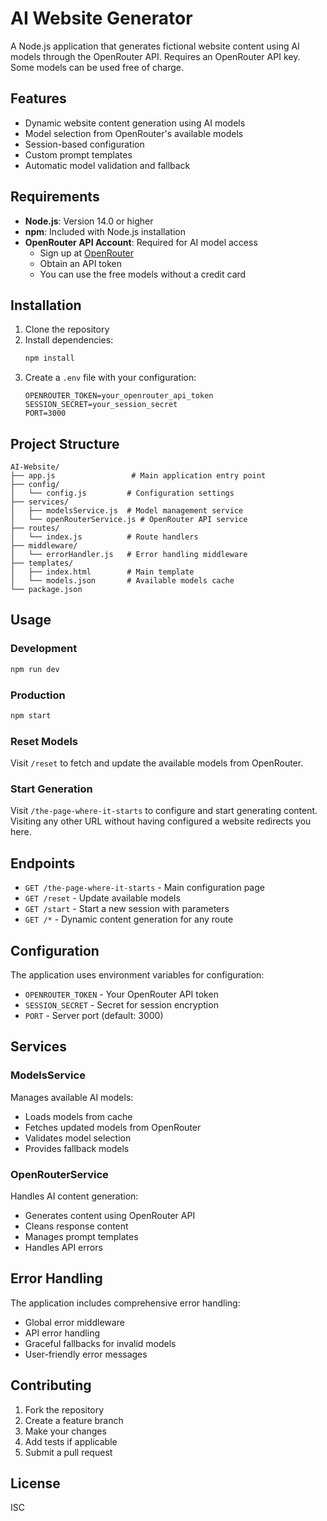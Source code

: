 # AI Website Generator

A Node.js application that generates fictional website content using AI models through the OpenRouter API.
Requires an OpenRouter API key. Some models can be used free of charge.

## Features

- Dynamic website content generation using AI models
- Model selection from OpenRouter's available models
- Session-based configuration
- Custom prompt templates
- Automatic model validation and fallback

## Requirements

- **Node.js**: Version 14.0 or higher
- **npm**: Included with Node.js installation
- **OpenRouter API Account**: Required for AI model access
  - Sign up at [OpenRouter](https://openrouter.ai/)
  - Obtain an API token
  - You can use the free models without a credit card

## Installation

1. Clone the repository
2. Install dependencies:
   ```bash
   npm install
   ```
3. Create a `.env` file with your configuration:
   ```
   OPENROUTER_TOKEN=your_openrouter_api_token
   SESSION_SECRET=your_session_secret
   PORT=3000
   ```

## Project Structure

```
AI-Website/
├── app.js                 # Main application entry point
├── config/
│   └── config.js         # Configuration settings
├── services/
│   ├── modelsService.js  # Model management service
│   └── openRouterService.js # OpenRouter API service
├── routes/
│   └── index.js          # Route handlers
├── middleware/
│   └── errorHandler.js   # Error handling middleware
├── templates/
│   ├── index.html        # Main template
│   └── models.json       # Available models cache
└── package.json
```

## Usage

### Development
```bash
npm run dev
```

### Production
```bash
npm start
```

### Reset Models
Visit `/reset` to fetch and update the available models from OpenRouter.

### Start Generation
Visit `/the-page-where-it-starts` to configure and start generating content.
Visiting any other URL without having configured a website redirects you here.

## Endpoints

- `GET /the-page-where-it-starts` - Main configuration page
- `GET /reset` - Update available models
- `GET /start` - Start a new session with parameters
- `GET /*` - Dynamic content generation for any route

## Configuration

The application uses environment variables for configuration:

- `OPENROUTER_TOKEN` - Your OpenRouter API token
- `SESSION_SECRET` - Secret for session encryption
- `PORT` - Server port (default: 3000)

## Services

### ModelsService
Manages available AI models:
- Loads models from cache
- Fetches updated models from OpenRouter
- Validates model selection
- Provides fallback models

### OpenRouterService
Handles AI content generation:
- Generates content using OpenRouter API
- Cleans response content
- Manages prompt templates
- Handles API errors

## Error Handling

The application includes comprehensive error handling:
- Global error middleware
- API error handling
- Graceful fallbacks for invalid models
- User-friendly error messages

## Contributing

1. Fork the repository
2. Create a feature branch
3. Make your changes
4. Add tests if applicable
5. Submit a pull request

## License

ISC 
